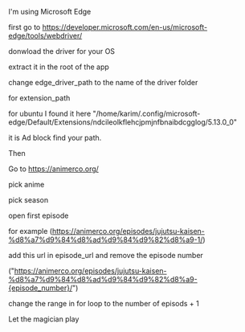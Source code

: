 I'm using Microsoft Edge

first go to https://developer.microsoft.com/en-us/microsoft-edge/tools/webdriver/

donwload the driver for your OS

extract it in the root of the app

change edge_driver_path to the name of the driver folder

for extension_path

for ubuntu I found it here "/home/karim/.config/microsoft-edge/Default/Extensions/ndcileolkflehcjpmjnfbnaibdcgglog/5.13.0_0"

it is Ad block find your path.

Then

Go to https://animerco.org/

pick anime

pick season

open first episode

for example (https://animerco.org/episodes/jujutsu-kaisen-%d8%a7%d9%84%d8%ad%d9%84%d9%82%d8%a9-1/)

add this url in episode_url and remove the episode number

("https://animerco.org/episodes/jujutsu-kaisen-%d8%a7%d9%84%d8%ad%d9%84%d9%82%d8%a9-{episode_number}/")

change the range in for loop to the number of episods + 1

Let the magician play
